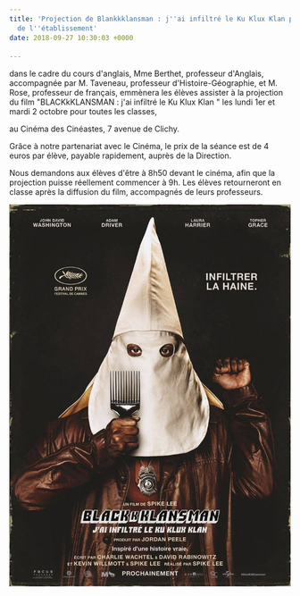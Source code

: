 ```yaml
---
title: 'Projection de Blankkklansman : j''ai infiltré le Ku Klux Klan pour les élèves
  de l''établissement'
date: 2018-09-27 10:30:03 +0000

---
```

dans le cadre du cours d'anglais, Mme Berthet, professeur d'Anglais, accompagnée par M. Taveneau, professeur d'Histoire-Géographie, et M. Rose, professeur de français, emmènera les élèves assister à la projection du film "BLACKkKLANSMAN : j'ai infiltré le Ku Klux Klan " les lundi 1er et mardi 2 octobre pour toutes les classes, 

 au Cinéma des Cinéastes, 7 avenue de Clichy. 

Grâce à notre partenariat avec le Cinéma, le prix de la séance est de 4 euros par élève, payable rapidement, auprès de la Direction. 

Nous demandons aux élèves d'être à 8h50 devant le cinéma, afin que la projection puisse réellement commencer à 9h. Les élèves retourneront en classe après la diffusion du film, accompagnés de leurs professeurs.

![](/uploads/images.jpg)